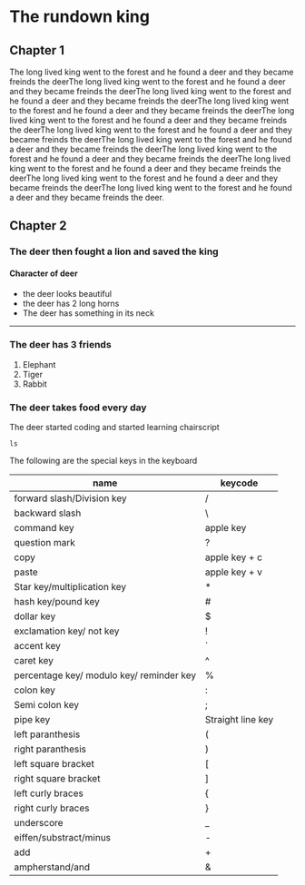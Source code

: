 # The rundown king
## Chapter 1
The long lived king went to the forest and he found a deer and they became freinds the deerThe long lived king went to the forest and he found a deer and they became freinds the deerThe long lived king went to the forest and he found a deer and they became freinds the deerThe long lived king went to the forest and he found a deer and they became freinds the deerThe long lived king went to the forest and he found a deer and they became freinds the deerThe long lived king went to the forest and he found a deer and they became freinds the deerThe long lived king went to the forest and he found a deer and they became freinds the deerThe long lived king went to the forest and he found a deer and they became freinds the deerThe long lived king went to the forest and he found a deer and they became freinds the deerThe long lived king went to the forest and he found a deer and they became freinds the deerThe long lived king went to the forest and he found a deer and they became freinds the deer.

## Chapter 2
### The deer then fought a lion and saved the king 

#### Character of deer

- the deer looks beautiful
- the deer has 2 long horns
- The deer has something in its neck

---
### The deer has 3 friends
1. Elephant
2. Tiger
3. Rabbit

### The deer takes food every day

The deer started coding and started learning chairscript
```
ls 
``` 
The following are the special keys in the keyboard

|name | keycode |
| --- | ---|
|forward slash/Division key | / |
|backward slash | \ |
|command key | apple key |
|question mark | ? |
|copy | apple key + c |
|paste | apple key  + v |
|Star key/multiplication key | * |
|hash key/pound key | # |
|dollar key | $ |
|exclamation key/ not key | ! |
|accent key | ` |
|caret key | ^ |
|percentage key/ modulo key/ reminder key | % |
|colon key | : |
|Semi colon key | ; |
|pipe key | Straight line key |
|left paranthesis | ( |
|right paranthesis | ) |
|left square bracket | [ |
 |right square bracket | ] |
|left curly braces | { |
|right curly braces | } |
|underscore | _ |
|eiffen/substract/minus | - |
|add | + |
|ampherstand/and | & |









